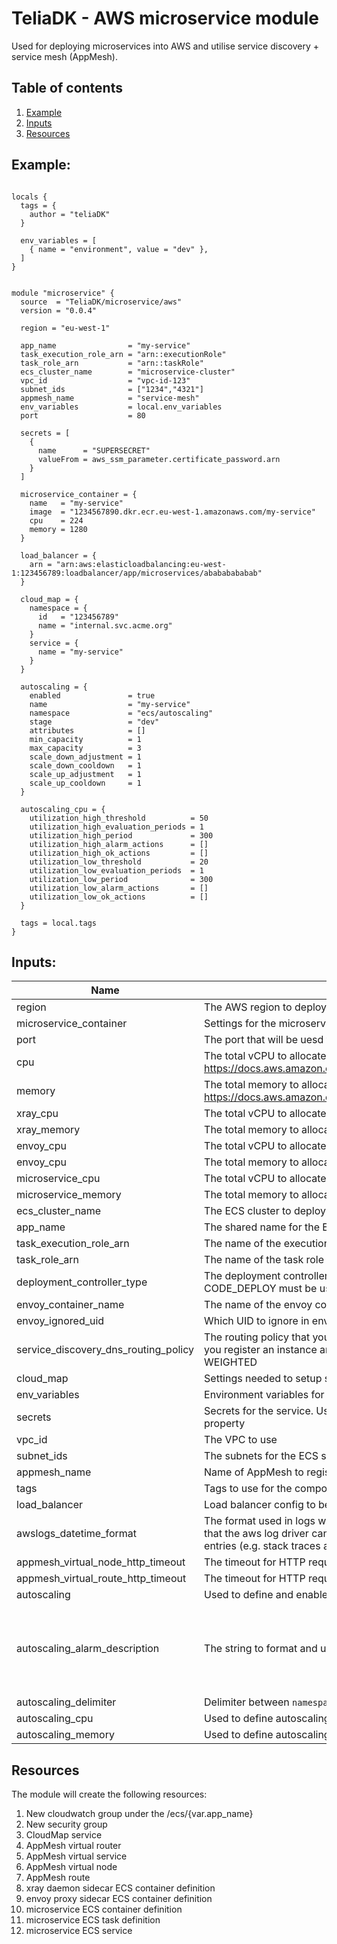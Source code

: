 # TeliaDK - AWS microservice module

Used for deploying microservices into AWS and utilise service discovery + service mesh (AppMesh).

## Table of contents

1. [ Example ](#example)
2. [ Inputs ](#inputs)
3. [ Resources ](#resources)

## Example:

```hcl

locals {
  tags = {
    author = "teliaDK"
  }

  env_variables = [
    { name = "environment", value = "dev" },
  ]
}


module "microservice" {
  source  = "TeliaDK/microservice/aws"
  version = "0.0.4"

  region = "eu-west-1"

  app_name                = "my-service"
  task_execution_role_arn = "arn::executionRole"
  task_role_arn           = "arn::taskRole"
  ecs_cluster_name        = "microservice-cluster"
  vpc_id                  = "vpc-id-123"
  subnet_ids              = ["1234","4321"]
  appmesh_name            = "service-mesh"
  env_variables           = local.env_variables
  port                    = 80

  secrets = [
    {
      name      = "SUPERSECRET"
      valueFrom = aws_ssm_parameter.certificate_password.arn
    }
  ]

  microservice_container = {
    name   = "my-service"
    image  = "1234567890.dkr.ecr.eu-west-1.amazonaws.com/my-service"
    cpu    = 224
    memory = 1280
  }

  load_balancer = {
    arn = "arn:aws:elasticloadbalancing:eu-west-1:123456789:loadbalancer/app/microservices/abababababab"
  }

  cloud_map = {
    namespace = {
      id   = "123456789"
      name = "internal.svc.acme.org"
    }
    service = {
      name = "my-service"
    }
  }

  autoscaling = {
    enabled               = true
    name                  = "my-service"
    namespace             = "ecs/autoscaling"
    stage                 = "dev"
    attributes            = []
    min_capacity          = 1
    max_capacity          = 3
    scale_down_adjustment = 1
    scale_down_cooldown   = 1
    scale_up_adjustment   = 1
    scale_up_cooldown     = 1
  }

  autoscaling_cpu = {
    utilization_high_threshold          = 50
    utilization_high_evaluation_periods = 1
    utilization_high_period             = 300
    utilization_high_alarm_actions      = []
    utilization_high_ok_actions         = []
    utilization_low_threshold           = 20
    utilization_low_evaluation_periods  = 1
    utilization_low_period              = 300
    utilization_low_alarm_actions       = []
    utilization_low_ok_actions          = []
  }

  tags = local.tags
}
```

## Inputs:

| Name                                 | Description                                                                                                                                                                                                                    |     Type     |      Default      | Required |
| ------------------------------------ | ------------------------------------------------------------------------------------------------------------------------------------------------------------------------------------------------------------------------------ | :----------: | :---------------: | :------: |
| region                               | The AWS region to deploy the compute module in                                                                                                                                                                                 |    string    |     eu-west-1     |    no    |
| microservice_container               | Settings for the microservice container                                                                                                                                                                                        |    object    |         -         |   yes    |
| port                                 | The port that will be uesd for port mapping <HOST>:<CONTAINER>                                                                                                                                                                 |    number    |       8080        |    no    |
| cpu                                  | The total vCPU to allocate for the ECS service. Valid configuration at https://docs.aws.amazon.com/AmazonECS/latest/developerguide/AWS_Fargate.html                                                                            |    number    |        512        |    no    |
| memory                               | The total memory to allocate for the ECS service. Valid configuration at https://docs.aws.amazon.com/AmazonECS/latest/developerguide/AWS_Fargate.html                                                                          |    number    |       2048        |    no    |
| xray_cpu                             | The total vCPU to allocate to the xray container                                                                                                                                                                               |    number    |        32         |    no    |
| xray_memory                          | The total memory to allocate to the xray container                                                                                                                                                                             |    number    |        256        |    no    |
| envoy_cpu                            | The total vCPU to allocate to the envoy container                                                                                                                                                                              |    number    |        256        |    no    |
| envoy_cpu                            | The total memory to allocate to the envoy container                                                                                                                                                                            |    number    |        512        |    no    |
| microservice_cpu                     | The total vCPU to allocate to the microservice                                                                                                                                                                                 |    number    |        224        |    no    |
| microservice_memory                  | The total memory to allocate to the microservice                                                                                                                                                                               |    number    |       1280        |    no    |
| ecs_cluster_name                     | The ECS cluster to deploy the ECS Fargate into                                                                                                                                                                                 |    string    |         -         |   yes    |
| app_name                             | The shared name for the ECS Fargate service and task definitions                                                                                                                                                               |    string    |         -         |   yes    |
| task_execution_role_arn              | The name of the execution role to use with the service                                                                                                                                                                         |    string    |       null        |    no    |
| task_role_arn                        | The name of the task role to use with the service                                                                                                                                                                              |    string    |       null        |    no    |
| deployment_controller_type           | The deployment controller type to use in ECS service. For blue/green, CODE_DEPLOY must be used                                                                                                                                 |    string    |        ECS        |    no    |
| envoy_container_name                 | The name of the envoy container to be used in AppMesh proxy                                                                                                                                                                    |    string    |       envoy       |    no    |
| envoy_ignored_uid                    | Which UID to ignore in envoy docker container                                                                                                                                                                                  |    string    |       1337        |    no    |
| service_discovery_dns_routing_policy | The routing policy that you want to apply to all records that Route 53 creates when you register an instance and specify the service. Valid Values: MULTIVALUE, WEIGHTED                                                       |    string    |    MULTIVALUE     |    no    |
| cloud_map                            | Settings needed to setup service discovery through AWS CloudMap                                                                                                                                                                |    object    |         -         |   yes    |
| env_variables                        | Environment variables for the service                                                                                                                                                                                          |    object    |       null        |    no    |
| secrets                              | Secrets for the service. Use arn of paramaters in parameter store for the valueFrom property                                                                                                                                   |    object    |       null        |    no    |
| vpc_id                               | The VPC to use                                                                                                                                                                                                                 |    string    |         -         |   yes    |
| subnet_ids                           | The subnets for the ECS service network configuration                                                                                                                                                                          | list(string) |         -         |   yes    |
| appmesh_name                         | Name of AppMesh to register service components in                                                                                                                                                                              |    string    |         -         |   yes    |
| tags                                 | Tags to use for the components created by the module                                                                                                                                                                           | map(string)  |         -         |   yes    |
| load_balancer                        | Load balancer config to be used in ECS service                                                                                                                                                                                 |    object    |       null        |    no    |
| awslogs_datetime_format              | The format used in logs written by the application in the container. Used for ensuring that the aws log driver can parse the logs correctly and not split them into several entries (e.g. stack traces are kept in one entry). |    string    | %Y-%m-%d %H:%M:%S |    no    |
| appmesh_virtual_node_http_timeout    | The timeout for HTTP requests to the node in seconds                                                                                                                                                                           |    number    |        15         |    no    |
| appmesh_virtual_route_http_timeout   | The timeout for HTTP requests to the route in seconds                                                                                                                                                                          |    number    |        15         |    no    |
| autoscaling                          | Used to define and enable autoscaling for the ECS service                                                                                                                                                                      |    object    |                                 null                                  |    no    |
| autoscaling_alarm_description        | The string to format and use as the alarm description                                                                                                                                                                          |    string    | Average service %v utilization %v last %d minute(s) over %v period(s) |    no    |
| autoscaling_delimiter                | Delimiter between `namespace`, `stage`, `name` and `attributes`                                                                                                                                                                |    string    |                                   -                                   |    no    |
| autoscaling_cpu                      | Used to define autoscaling based on CPU usage                                                                                                                                                                                  |    object    |                                 null                                  |    no    |
| autoscaling_memory                   | Used to define autoscaling based on Memory usage    

## Resources

The module will create the following resources:

1. New cloudwatch group under the /ecs/{var.app_name}
2. New security group
3. CloudMap service
4. AppMesh virtual router
5. AppMesh virtual service
6. AppMesh virtual node
7. AppMesh route
8. xray daemon sidecar ECS container definition
9. envoy proxy sidecar ECS container definition
10. microservice ECS container definition
11. microservice ECS task definition
12. microservice ECS service
